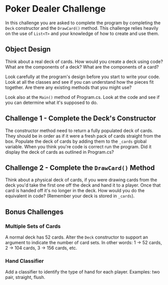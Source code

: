 # Poker Dealer Challenge

In this challenge you are asked to complete the program by completing the `Deck` constructor and the `DrawCard()` method. This challenge relies heavily on the use of `List<T>` and your knowledge of how to create and use them.

## Object Design

Think about a real deck of cards. How would you create a deck using code? What are the components of a deck? What are the components of a card?

Look carefully at the program's design before you start to write your code. Look at all the classes and see if you can understand how the pieces fit together. Are there any existing methods that you might use?

Look also at the `Main()` method of Program.cs. Look at the code and see if you can determine what it's supposed to do.

## Challenge 1 - Complete the Deck's Constructor

The constructor method need to return a fully populated deck of cards. They should be in order as if it were a fresh pack of cards straight from the box. Populate the deck of cards by adding them to the `_cards` global variable. When you think you're code is correct run the program. Did it display the deck of cards as outlined in Program.cs?

## Challenge 2 - Complete the `DrawCard()` Method

Think about a physical deck of cards, if you were drawing cards from the deck you'd take the first one off the deck and hand it to a player. Once that card is handed off it's no longer in the deck. How would you do the equivalent in code? (Remember your deck is stored in `_cards`).

## Bonus Challenges

### Multiple Sets of Cards

A normal deck has 52 cards.  Alter the `Deck` constructor to support an argument to indicate the number of card sets.  In other words: 1 &rarr; 52 cards, 2 &rarr; 104 cards, 3 &rarr; 156 cards, etc.

### Hand Classifier

Add a classifier to identify the type of hand for each player.  Examples: two pair, straight, flush.
